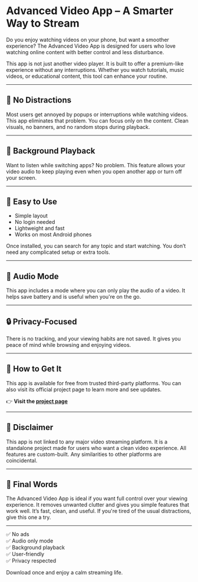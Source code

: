 # Advanced Video App – A Smarter Way to Stream

Do you enjoy watching videos on your phone, but want a smoother experience? The Advanced Video App is designed for users who love watching online content with better control and less disturbance.

This app is not just another video player. It is built to offer a premium-like experience without any interruptions. Whether you watch tutorials, music videos, or educational content, this tool can enhance your routine.

---

## 🚫 No Distractions

Most users get annoyed by popups or interruptions while watching videos. This app eliminates that problem. You can focus only on the content. Clean visuals, no banners, and no random stops during playback.

---

## 🔁 Background Playback

Want to listen while switching apps? No problem. This feature allows your video audio to keep playing even when you open another app or turn off your screen.

---

## 📱 Easy to Use

- Simple layout
- No login needed
- Lightweight and fast
- Works on most Android phones

Once installed, you can search for any topic and start watching. You don’t need any complicated setup or extra tools.

---

## 🎵 Audio Mode

This app includes a mode where you can only play the audio of a video. It helps save battery and is useful when you're on the go.

---

## 🔒 Privacy-Focused

There is no tracking, and your viewing habits are not saved. It gives you peace of mind while browsing and enjoying videos.

---

## 📲 How to Get It

This app is available for free from trusted third-party platforms. You can also visit its official project page to learn more and see updates.

👉 **Visit the [project page](https://example.com)**

---

## 📌 Disclaimer

This app is not linked to any major video streaming platform. It is a standalone project made for users who want a clean video experience. All features are custom-built. Any similarities to other platforms are coincidental.

---

## 🚀 Final Words

The Advanced Video App is ideal if you want full control over your viewing experience. It removes unwanted clutter and gives you simple features that work well. It’s fast, clean, and useful. If you're tired of the usual distractions, give this one a try.

---

✅ No ads  
✅ Audio only mode  
✅ Background playback  
✅ User-friendly  
✅ Privacy respected

Download once and enjoy a calm streaming life.

